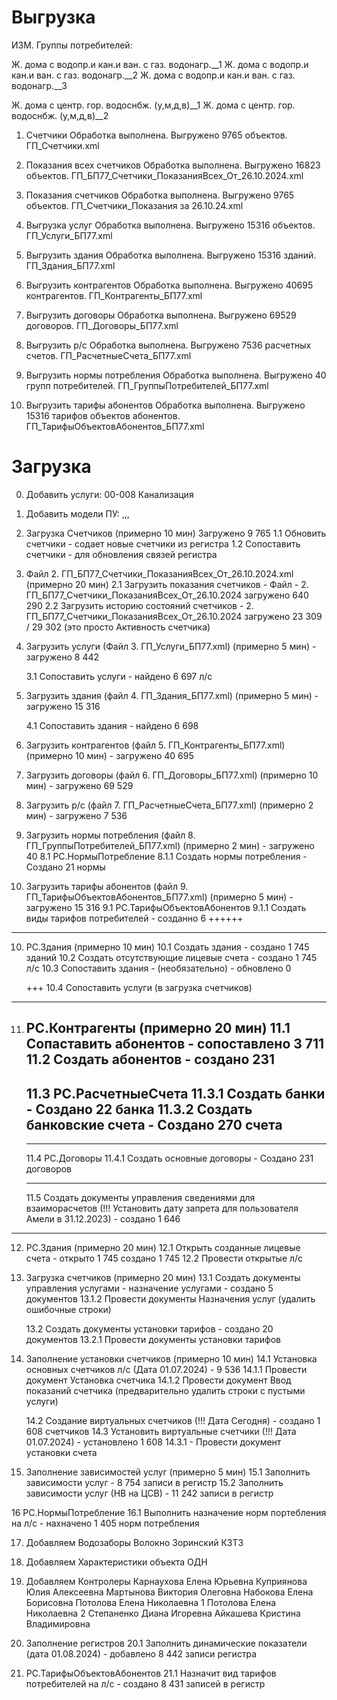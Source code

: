 # Выгрузка

ИЗМ. Группы потребителей:

Ж. дома с водопр.и кан.и ван. с газ. водонагр.__1
Ж. дома с водопр.и кан.и ван. с газ. водонагр.__2
Ж. дома с водопр.и кан.и ван. с газ. водонагр.__3

Ж. дома с центр. гор. водоснбж. (у,м,д,в)__1
Ж. дома с центр. гор. водоснбж. (у,м,д,в)__2

1. Счетчики
Обработка выполнена.
Выгружено 9765 объектов.
ГП_Счетчики.xml

2. Показания всех счетчиков
Обработка выполнена.
Выгружено 16823 объектов.
ГП_БП77_Счетчики_ПоказанияВсех_От_26.10.2024.xml

3. Показания счетчиков
Обработка выполнена.
Выгружено 9765 объектов.
ГП_Счетчики_Показания за 26.10.24.xml

4. Выгрузка услуг
Обработка выполнена.
Выгружено 15316 объектов.
ГП_Услуги_БП77.xml

5. Выгрузить здания
Обработка выполнена.
Выгружено 15316 зданий.
ГП_Здания_БП77.xml

6. Выгрузить контрагентов
Обработка выполнена.
Выгружено 40695 контрагентов.
ГП_Контрагенты_БП77.xml

7. Выгрузить договоры
Обработка выполнена.
Выгружено 69529 договоров.
ГП_Договоры_БП77.xml

8. Выгрузить р/с
Обработка выполнена.
Выгружено 7536 расчетных счетов.
ГП_РасчетныеСчета_БП77.xml

9. Выгрузить нормы потребления
Обработка выполнена.
Выгружено 40 групп потребителей.
ГП_ГруппыПотребителей_БП77.xml

10. Выгрузить тарифы абонентов
Обработка выполнена.
Выгружено 15316 тарифов объектов абонентов.
ГП_ТарифыОбъектовАбонентов_БП77.xml


# Загрузка

0. Добавить услуги:
00-008 Канализация

0. Добавить модели ПУ:
,,,


1. Загрузка Счетчиков (примерно 10 мин)
Загружено 9 765
	1.1 Обновить счетчики - содает новые счетчики из регистра
	1.2 Сопоставить счетчики - для обновления связей регистра


2. Файл 2. ГП_БП77_Счетчики_ПоказанияВсех_От_26.10.2024.xml (примерно 20 мин)
	2.1 Загрузить показания счетчиков - Файл - 2. ГП_БП77_Счетчики_ПоказанияВсех_От_26.10.2024
		загружено 640 290
	2.2 Загрузить историю состояний счетчиков - 2. ГП_БП77_Счетчики_ПоказанияВсех_От_26.10.2024
		загружено 23 309 / 29 302  (это просто Активность счетчика)


3. Загрузить услуги (Файл 3. ГП_Услуги_БП77.xml) (примерно 5 мин)
		- загружено 8 442
	
	3.1 Сопоставить услуги
		- найдено 6 697 л/с


4. Загрузить здания (файл 4. ГП_Здания_БП77.xml) (примерно 5 мин)
		- загружено 15 316
	
	4.1 Сопоставить здания
		- найдено 6 698


5. Загрузить контрагентов (файл 5. ГП_Контрагенты_БП77.xml) (примерно 10 мин)
		- загружено 40 695


6. Загрузить договоры (файл 6. ГП_Договоры_БП77.xml) (примерно 10 мин)
		- загружено 69 529


7. Загрузить р/с (файл 7. ГП_РасчетныеСчета_БП77.xml) (примерно 2 мин)
		- загружено 7 536
		

8. Загрузить нормы потребления (файл 8. ГП_ГруппыПотребителей_БП77.xml) (примерно 2 мин)
		- загружено 40
	8.1 РС.НормыПотребление
		8.1.1 Создать нормы потребления
			- Создано 21 нормы


9. Загрузить тарифы абонентов (файл 9. ГП_ТарифыОбъектовАбонентов_БП77.xml) (примерно 5 мин)
		- загружено 15 316
	9.1 РС.ТарифыОбъектовАбонентов
		9.1.1 Создать виды тарифов потребителей
			- созданно 6
++++++

------
10. РС.Здания (примерно 10 мин)
	10.1 Создать здания
		- создано 1 745 зданий
	10.2 Создать отсутствующие лицевые счета
		- создано 1 745 л/с
	10.3 Сопоставить здания - (необязательно)
		- обновлено 0
		
	+++ 10.4 Сопоставить услуги (в загрузка счетчиков)

-------
11. РС.Контрагенты (примерно 20 мин)
	11.1 Сопаставить абонентов
		- сопоставлено 3 711
	11.2 Создать абонентов
		- создано 231
	------
	11.3 РС.РасчетныеСчета
		11.3.1 Создать банки
			- Создано 22 банка
		11.3.2 Создать банковские счета
			- Создано 270 счета
	------
	
	------
	11.4 РС.Договоры
		11.4.1 Создать основные договоры
			- Создано 231 договоров

	-----
	11.5 Создать документы управления сведениями для взаиморасчетов (!!! Установить дату запрета для пользователя Амели в 31.12.2023)
		- создано 1 646
-------

12. РС.Здания (примерно 20 мин)
	12.1 Открыть созданные лицевые счета
		- открыто 1 745 создано 1 745
	12.2 Провести открытые л/с


13. Загрузка счетчиков (примерно 20 мин)
	13.1 Создать документы управления услугами - назначение услугами
		- создано 5 документов
	13.1.2 Провести документы Назначения услуг (удалить ошибочные строки)
	
	13.2 Создать документы установки тарифов
		- создано 20 документов
	13.2.1 Провести документы установки тарифов

14. Заполнение установки счетчиков (примерно 10 мин)
	14.1 Установка основных счетчиков л/с (Дата 01.07.2024)
		- 9 536
	14.1.1 Провести документ Установка счетчика
	14.1.2 Провести документ Ввод показаний счетчика (предварительно удалить строки с пустыми услуги)

	14.2 Создание виртуальных счетчиков (!!! Дата Сегодня)
		- создано 1 608 счетчиков
	14.3 Установить виртуальные счетчики (!!! Дата 01.07.2024)
		- установлено 1 608
	14.3.1 - Провести документ установки счета
	
15. Заполнение зависимостей услуг (примерно 5 мин)
	15.1 Заполнить зависимости услуг
		- 8 754 записи в регистр
	15.2 Заполнить зависимости услуг (НВ на ЦСВ)
		- 11 242 записи в регистр

16 РС.НормыПотребление
	16.1 Выполнить назначение норм портебления на л/с
		- нахначено 1 405 норм потребления

17. Добавляем Водозаборы
Волокно
Зоринский
КЗТЗ

18. Добавляем Характеристики объекта
ОДН

19. Добавляем Контролеры
Карнаухова Елена Юрьевна
Куприянова Юлия Алексеевна
Мартынова Виктория Олеговна
Набокова Елена Борисовна
Потолова Елена Николаевна 1
Потолова Елена Николаевна 2
Степаненко Диана Игоревна
Айкашева Кристина Владимировна

20. Заполнение регистров
	20.1 Заполнить динамические показатели (дата 01.08.2024)
		- добавлено 8 442 записи регистра

21. РС.ТарифыОбъектовАбонентов
	21.1 Назначит вид тарифов потребителей на л/с
		- создано 8 431 записей в регистр

